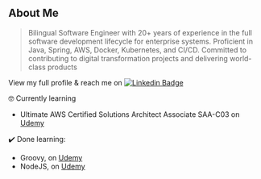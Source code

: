 ## About Me

> Bilingual Software Engineer with 20+ years of experience in the full software development lifecycle for enterprise systems. Proficient in Java, Spring, AWS, Docker, Kubernetes, and CI/CD. Committed to contributing to digital transformation projects and delivering world-class products

View my full profile & reach me on [![Linkedin Badge](https://img.shields.io/badge/LinkedIn-blue)](https://www.linkedin.com/in/andresbekerman/)

🤓 Currently learning
- Ultimate AWS Certified Solutions Architect Associate SAA-C03 on [Udemy](https://www.udemy.com/course/aws-certified-solutions-architect-associate-saa-c03/)
 
✔️ Done learning:
- Groovy, on [Udemy](https://www.udemy.com/course/apache-groovy/)
- NodeJS, on [Udemy](https://www.udemy.com/course/nodejs-master-class/)

<!--
**abekerman-dev/abekerman-dev** is a ✨ _special_ ✨ repository because its `README.md` (this file) appears on your GitHub profile.

Here are some ideas to get you started:

- 🔭 I’m currently working on ...
- 🌱 I’m currently learning ...
- 👯 I’m looking to collaborate on ...
- 🤔 I’m looking for help with ...
- 💬 Ask me about ...
- 📫 How to reach me: ...
- 😄 Pronouns: ...
- ⚡ Fun fact: ...
-->

